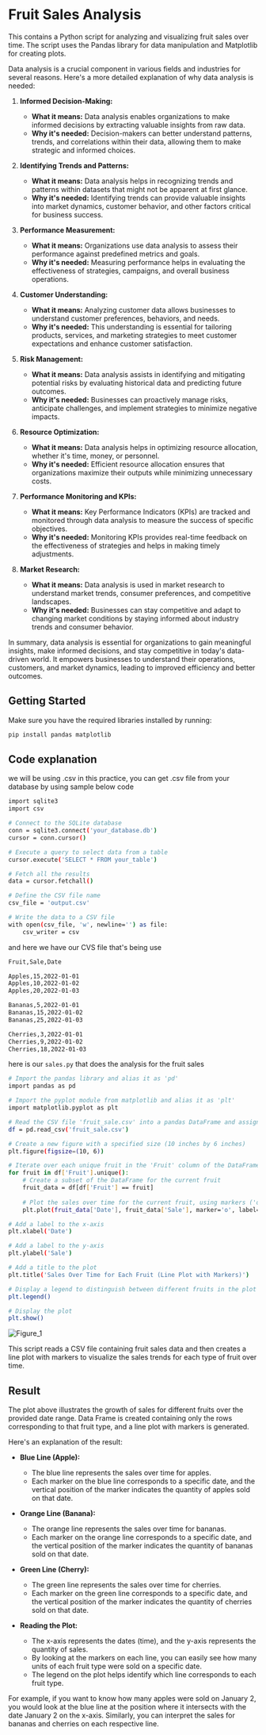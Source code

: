 
# Fruit Sales Analysis

This contains a Python script for analyzing and visualizing fruit sales over time. The script uses the Pandas library for data manipulation and Matplotlib for creating plots.

Data analysis is a crucial component in various fields and industries for several reasons. Here's a more detailed explanation of why data analysis is needed:

1.  **Informed Decision-Making:**
    
    -   **What it means:** Data analysis enables organizations to make informed decisions by extracting valuable insights from raw data.
    -   **Why it's needed:** Decision-makers can better understand patterns, trends, and correlations within their data, allowing them to make strategic and informed choices.
2.  **Identifying Trends and Patterns:**
    
    -   **What it means:** Data analysis helps in recognizing trends and patterns within datasets that might not be apparent at first glance.
    -   **Why it's needed:** Identifying trends can provide valuable insights into market dynamics, customer behavior, and other factors critical for business success.
3.  **Performance Measurement:**
    
    -   **What it means:** Organizations use data analysis to assess their performance against predefined metrics and goals.
    -   **Why it's needed:** Measuring performance helps in evaluating the effectiveness of strategies, campaigns, and overall business operations.
4.  **Customer Understanding:**
    
    -   **What it means:** Analyzing customer data allows businesses to understand customer preferences, behaviors, and needs.
    -   **Why it's needed:** This understanding is essential for tailoring products, services, and marketing strategies to meet customer expectations and enhance customer satisfaction.
5.  **Risk Management:**
    
    -   **What it means:** Data analysis assists in identifying and mitigating potential risks by evaluating historical data and predicting future outcomes.
    -   **Why it's needed:** Businesses can proactively manage risks, anticipate challenges, and implement strategies to minimize negative impacts.
6.  **Resource Optimization:**
    
    -   **What it means:** Data analysis helps in optimizing resource allocation, whether it's time, money, or personnel.
    -   **Why it's needed:** Efficient resource allocation ensures that organizations maximize their outputs while minimizing unnecessary costs.
7.  **Performance Monitoring and KPIs:**
    
    -   **What it means:** Key Performance Indicators (KPIs) are tracked and monitored through data analysis to measure the success of specific objectives.
    -   **Why it's needed:** Monitoring KPIs provides real-time feedback on the effectiveness of strategies and helps in making timely adjustments.
8.  **Market Research:**
    
    -   **What it means:** Data analysis is used in market research to understand market trends, consumer preferences, and competitive landscapes.
    -   **Why it's needed:** Businesses can stay competitive and adapt to changing market conditions by staying informed about industry trends and consumer behavior.

In summary, data analysis is essential for organizations to gain meaningful insights, make informed decisions, and stay competitive in today's data-driven world. It empowers businesses to understand their operations, customers, and market dynamics, leading to improved efficiency and better outcomes.

## Getting Started

Make sure you have the required libraries installed by running:

```bash
pip install pandas matplotlib
```

## Code explanation
we will be using .csv in this practice, you can get .csv file  from your database by using sample below code
```bash
import sqlite3
import csv

# Connect to the SQLite database
conn = sqlite3.connect('your_database.db')
cursor = conn.cursor()

# Execute a query to select data from a table
cursor.execute('SELECT * FROM your_table')

# Fetch all the results
data = cursor.fetchall()

# Define the CSV file name
csv_file = 'output.csv'

# Write the data to a CSV file
with open(csv_file, 'w', newline='') as file:
    csv_writer = csv
```
and here we have our CVS file that's being use
```bash
Fruit,Sale,Date

Apples,15,2022-01-01
Apples,10,2022-01-02
Apples,20,2022-01-03

Bananas,5,2022-01-01
Bananas,15,2022-01-02
Bananas,25,2022-01-03

Cherries,3,2022-01-01
Cherries,9,2022-01-02
Cherries,18,2022-01-03
```
here is our `sales.py` that does the analysis for the fruit sales
```bash
# Import the pandas library and alias it as 'pd'
import pandas as pd

# Import the pyplot module from matplotlib and alias it as 'plt'
import matplotlib.pyplot as plt

# Read the CSV file 'fruit_sale.csv' into a pandas DataFrame and assign it to the variable 'df'
df = pd.read_csv('fruit_sale.csv')

# Create a new figure with a specified size (10 inches by 6 inches)
plt.figure(figsize=(10, 6))

# Iterate over each unique fruit in the 'Fruit' column of the DataFrame
for fruit in df['Fruit'].unique():
    # Create a subset of the DataFrame for the current fruit
    fruit_data = df[df['Fruit'] == fruit]
    
    # Plot the sales over time for the current fruit, using markers ('o') and a label
    plt.plot(fruit_data['Date'], fruit_data['Sale'], marker='o', label=fruit)

# Add a label to the x-axis
plt.xlabel('Date')

# Add a label to the y-axis
plt.ylabel('Sale')

# Add a title to the plot
plt.title('Sales Over Time for Each Fruit (Line Plot with Markers)')

# Display a legend to distinguish between different fruits in the plot
plt.legend()

# Display the plot
plt.show()

```
![Figure_1](Figure_1.png)

This script reads a CSV file containing fruit sales data and then creates a line plot with markers to visualize the sales trends for each type of fruit over time.

## Result

The plot above illustrates the growth of sales for different fruits over the provided date range. Data Frame is created containing only the rows corresponding to that fruit type, and a line plot with markers is generated.

Here's an explanation of the result:

-   **Blue Line (Apple):**
    
    -   The blue line represents the sales over time for apples.
    -   Each marker on the blue line corresponds to a specific date, and the vertical position of the marker indicates the quantity of apples sold on that date.
-   **Orange Line (Banana):**
    
    -   The orange line represents the sales over time for bananas.
    -   Each marker on the orange line corresponds to a specific date, and the vertical position of the marker indicates the quantity of bananas sold on that date.
-   **Green Line (Cherry):**
    
    -   The green line represents the sales over time for cherries.
    -   Each marker on the green line corresponds to a specific date, and the vertical position of the marker indicates the quantity of cherries sold on that date.
-   **Reading the Plot:**
    
    -   The x-axis represents the dates (time), and the y-axis represents the quantity of sales.
    -   By looking at the markers on each line, you can easily see how many units of each fruit type were sold on a specific date.
    -   The legend on the plot helps identify which line corresponds to each fruit type.

For example, if you want to know how many apples were sold on January 2, you would look at the blue line at the position where it intersects with the date January 2 on the x-axis. Similarly, you can interpret the sales for bananas and cherries on each respective line.